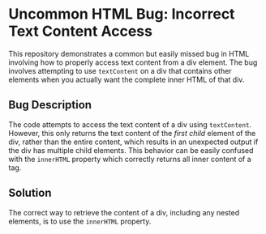 # Uncommon HTML Bug: Incorrect Text Content Access

This repository demonstrates a common but easily missed bug in HTML involving how to properly access text content from a div element. The bug involves attempting to use `textContent` on a div that contains other elements when you actually want the complete inner HTML of that div. 

## Bug Description

The code attempts to access the text content of a div using `textContent`. However, this only returns the text content of the *first child* element of the div, rather than the entire content, which results in an unexpected output if the div has multiple child elements.  This behavior can be easily confused with the `innerHTML` property which correctly returns all inner content of a tag.

## Solution

The correct way to retrieve the content of a div, including any nested elements, is to use the `innerHTML` property.